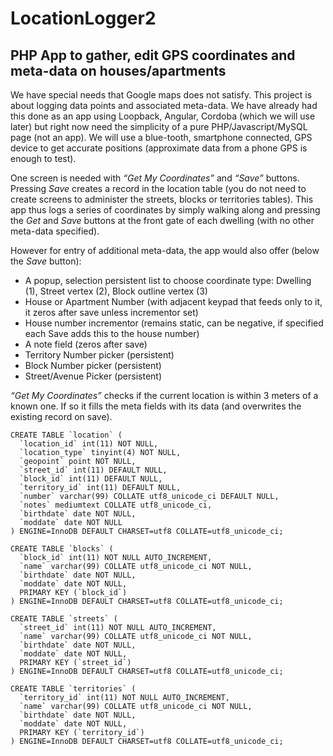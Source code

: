 # LocationLogger2

## PHP App to gather, edit GPS coordinates and meta-data on houses/apartments

We have special needs that Google maps does not satisfy. This project is about logging data points and associated meta-data. We have already had this done as an app using Loopback, Angular, Cordoba (which we will use later) but right now need the simplicity of a pure PHP/Javascript/MySQL page (not an app). We will use a blue-tooth, smartphone connected, GPS device to get accurate positions (approximate data from a phone GPS is enough to test).

One screen is needed with _“Get My Coordinates”_ and _“Save”_ buttons. Pressing _Save_ creates a record in the location table (you do not need to create screens to administer the streets, blocks or territories tables). This app thus logs a series of coordinates by simply walking along and pressing the _Get_ and _Save_ buttons at the front gate of each dwelling (with no other meta-data specified).

However for entry of additional meta-data, the app would also offer (below the _Save_ button):

* A popup, selection persistent list to choose coordinate type: Dwelling (1), Street vertex (2), Block outline vertex (3)
* House or Apartment Number (with adjacent keypad that feeds only to it, it zeros after save unless incrementor set)
* House number incrementor (remains static, can be negative, if specified each Save adds this to the house number)
* A note field (zeros after save)
* Territory Number picker (persistent)
* Block Number picker (persistent)
* Street/Avenue Picker (persistent)

_“Get My Coordinates”_ checks if the current location is within 3 meters of a known one.
If so it fills the meta fields with its data (and overwrites the existing record on save).

```
CREATE TABLE `location` (
  `location_id` int(11) NOT NULL,
  `location_type` tinyint(4) NOT NULL,
  `geopoint` point NOT NULL,
  `street_id` int(11) DEFAULT NULL,
  `block_id` int(11) DEFAULT NULL,
  `territory_id` int(11) DEFAULT NULL,
  `number` varchar(99) COLLATE utf8_unicode_ci DEFAULT NULL,
  `notes` mediumtext COLLATE utf8_unicode_ci,
  `birthdate` date NOT NULL,
  `moddate` date NOT NULL
) ENGINE=InnoDB DEFAULT CHARSET=utf8 COLLATE=utf8_unicode_ci;

CREATE TABLE `blocks` (
  `block_id` int(11) NOT NULL AUTO_INCREMENT,
  `name` varchar(99) COLLATE utf8_unicode_ci NOT NULL,
  `birthdate` date NOT NULL,
  `moddate` date NOT NULL,
  PRIMARY KEY (`block_id`)
) ENGINE=InnoDB DEFAULT CHARSET=utf8 COLLATE=utf8_unicode_ci;

CREATE TABLE `streets` (
  `street_id` int(11) NOT NULL AUTO_INCREMENT,
  `name` varchar(99) COLLATE utf8_unicode_ci NOT NULL,
  `birthdate` date NOT NULL,
  `moddate` date NOT NULL,
  PRIMARY KEY (`street_id`)
) ENGINE=InnoDB DEFAULT CHARSET=utf8 COLLATE=utf8_unicode_ci;

CREATE TABLE `territories` (
  `territory_id` int(11) NOT NULL AUTO_INCREMENT,
  `name` varchar(99) COLLATE utf8_unicode_ci NOT NULL,
  `birthdate` date NOT NULL,
  `moddate` date NOT NULL,
  PRIMARY KEY (`territory_id`)
) ENGINE=InnoDB DEFAULT CHARSET=utf8 COLLATE=utf8_unicode_ci;
```
